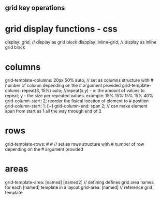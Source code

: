 ## grid key operations
# grid display functions - css
display: grid; // display as grid block
dispplay: inline-grid; // display as inline grid block
# columns
grid-template-columns: 20px 50% auto; // set as columns structure with # number of column depending on the # argument provided
grid-template-colums: repeat(3, 15%) auto; //repeat(x,y) - x: the amount of values to repeat; y - the size per repeated values. example: 15% 15% 15% 15% 40%
grid-column-start: 2; reorder the fisical location of element to # position
grid-column-start: 1; [+] grid-column-end: span 2; // can make element span from start as 1 all the way through end of 2
# rows
grid-template-rows: # # // set as rows structure with # number of row depending on the # argument provided
# areas
grid-template-area: [named] [named2] // defining defines grid area names for each [named] template in a layout
grid-area: [named] // reference grid template